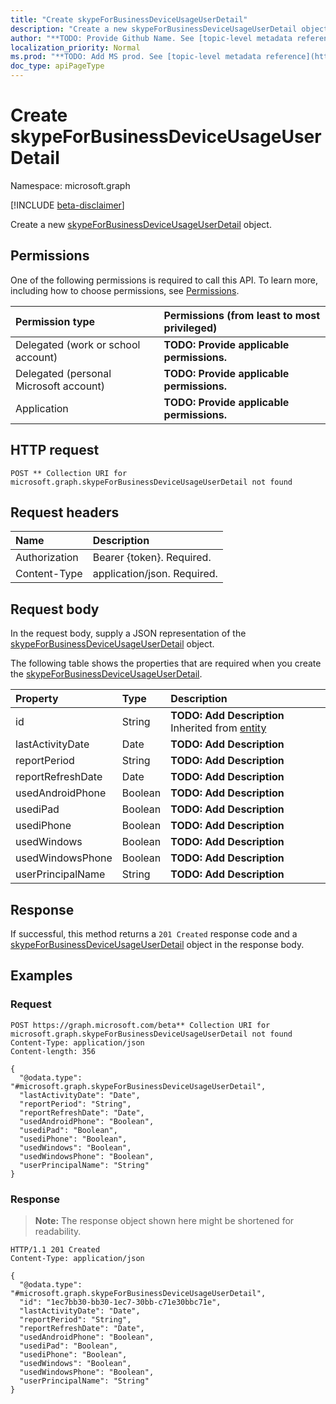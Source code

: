 ```yaml
---
title: "Create skypeForBusinessDeviceUsageUserDetail"
description: "Create a new skypeForBusinessDeviceUsageUserDetail object."
author: "**TODO: Provide Github Name. See [topic-level metadata reference](https://msgo.azurewebsites.net/add/document/guidelines/metadata.html#topic-level-metadata)**"
localization_priority: Normal
ms.prod: "**TODO: Add MS prod. See [topic-level metadata reference](https://msgo.azurewebsites.net/add/document/guidelines/metadata.html#topic-level-metadata)**"
doc_type: apiPageType
---
```


# Create skypeForBusinessDeviceUsageUserDetail
Namespace: microsoft.graph

[!INCLUDE [beta-disclaimer](../../includes/beta-disclaimer.md)]

Create a new [skypeForBusinessDeviceUsageUserDetail](../resources/skypeforbusinessdeviceusageuserdetail.md) object.

## Permissions
One of the following permissions is required to call this API. To learn more, including how to choose permissions, see [Permissions](/graph/permissions-reference).

|Permission type|Permissions (from least to most privileged)|
|:---|:---|
|Delegated (work or school account)|**TODO: Provide applicable permissions.**|
|Delegated (personal Microsoft account)|**TODO: Provide applicable permissions.**|
|Application|**TODO: Provide applicable permissions.**|

## HTTP request

<!-- {
  "blockType": "ignored"
}
-->
``` http
POST ** Collection URI for microsoft.graph.skypeForBusinessDeviceUsageUserDetail not found
```

## Request headers
|Name|Description|
|:---|:---|
|Authorization|Bearer {token}. Required.|
|Content-Type|application/json. Required.|

## Request body
In the request body, supply a JSON representation of the [skypeForBusinessDeviceUsageUserDetail](../resources/skypeforbusinessdeviceusageuserdetail.md) object.

The following table shows the properties that are required when you create the [skypeForBusinessDeviceUsageUserDetail](../resources/skypeforbusinessdeviceusageuserdetail.md).

|Property|Type|Description|
|:---|:---|:---|
|id|String|**TODO: Add Description** Inherited from [entity](../resources/entity.md)|
|lastActivityDate|Date|**TODO: Add Description**|
|reportPeriod|String|**TODO: Add Description**|
|reportRefreshDate|Date|**TODO: Add Description**|
|usedAndroidPhone|Boolean|**TODO: Add Description**|
|usediPad|Boolean|**TODO: Add Description**|
|usediPhone|Boolean|**TODO: Add Description**|
|usedWindows|Boolean|**TODO: Add Description**|
|usedWindowsPhone|Boolean|**TODO: Add Description**|
|userPrincipalName|String|**TODO: Add Description**|



## Response

If successful, this method returns a `201 Created` response code and a [skypeForBusinessDeviceUsageUserDetail](../resources/skypeforbusinessdeviceusageuserdetail.md) object in the response body.

## Examples

### Request
<!-- {
  "blockType": "request",
  "name": "create_skypeforbusinessdeviceusageuserdetail_from_"
}
-->
``` http
POST https://graph.microsoft.com/beta** Collection URI for microsoft.graph.skypeForBusinessDeviceUsageUserDetail not found
Content-Type: application/json
Content-length: 356

{
  "@odata.type": "#microsoft.graph.skypeForBusinessDeviceUsageUserDetail",
  "lastActivityDate": "Date",
  "reportPeriod": "String",
  "reportRefreshDate": "Date",
  "usedAndroidPhone": "Boolean",
  "usediPad": "Boolean",
  "usediPhone": "Boolean",
  "usedWindows": "Boolean",
  "usedWindowsPhone": "Boolean",
  "userPrincipalName": "String"
}
```


### Response
>**Note:** The response object shown here might be shortened for readability.
<!-- {
  "blockType": "response",
  "truncated": true,
  "@odata.type": "microsoft.graph.skypeForBusinessDeviceUsageUserDetail"
}
-->
``` http
HTTP/1.1 201 Created
Content-Type: application/json

{
  "@odata.type": "#microsoft.graph.skypeForBusinessDeviceUsageUserDetail",
  "id": "1ec7bb30-bb30-1ec7-30bb-c71e30bbc71e",
  "lastActivityDate": "Date",
  "reportPeriod": "String",
  "reportRefreshDate": "Date",
  "usedAndroidPhone": "Boolean",
  "usediPad": "Boolean",
  "usediPhone": "Boolean",
  "usedWindows": "Boolean",
  "usedWindowsPhone": "Boolean",
  "userPrincipalName": "String"
}
```

